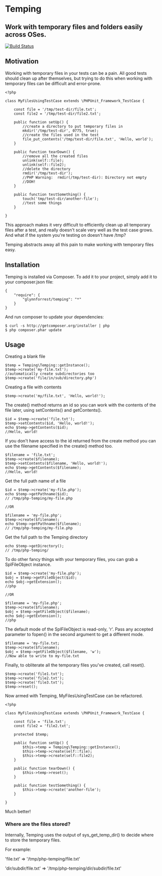 # Temping
## Work with temporary files and folders easily across OSes.

[![Build Status](https://travis-ci.org/glynnforrest/temping.png)](https://travis-ci.org/glynnforrest/temping)

## Motivation

Working with temporary files in your tests can be a pain. All good
tests should clean up after themselves, but trying to do this when
working with temporary files can be difficult and error-prone.


    <?php

    class MyFilesUsingTestCase extends \PHPUnit_Framework_TestCase {

        const file = '/tmp/test-dir/file.txt';
        const file2 = '/tmp/test-dir/file2.txt';

        public function setUp() {
            //create a directory to put temporary files in
            mkdir('/tmp/test-dir', 0775, true);
            //create the files used in the test
            file_put_contents('/tmp/test-dir/file.txt', 'Hello, world');
        }

        public function tearDown() {
            //remove all the created files
            unlink(self::file);
            unlink(self::file2);
            //delete the directory
            rmdir('/tmp/test-dir');
            //PHP Warning:  rmdir(/tmp/test-dir): Directory not empty
            //DOH!
        }

        public function testSomething() {
            touch('tmp/test-dir/another-file');
            //test some things
        }

    }

This approach makes it very difficult to efficiently clean up all
temporary files after a test, and really doesn't scale very well as
the test case grows. And what if the system you're testing on doesn't
have /tmp?

Temping abstracts away all this pain to make working with temporary
files easy.

## Installation

Temping is installed via Composer. To add it to your project, simply add it to your
composer.json file:

	{
		"require": {
			"glynnforrest/temping": "*"
		}
	}

And run composer to update your dependencies:

	$ curl -s http://getcomposer.org/installer | php
	$ php composer.phar update


## Usage

Creating a blank file

    $temp = Temping\Temping::getInstance();
    $temp->create('my-file.txt');
    //automatically create subdirectories too
    $temp->create('file/in/sub/directory.php')

Creating a file with contents

    $temp->create('my/file.txt', 'Hello, world!');

The create() method returns an id so you can work with the contents of
the file later, using setContents() and getContents().

    $id = $temp->create('file.txt');
    $temp->setContents($id, 'Hello, world!');
    echo $temp->getContents($id);
    //Hello, world!

If you don't have access to the id returned from the create method you
can use the filename specified in the create() method too.

    $filename = 'file.txt';
    $temp->create($filename);
    $temp->setContents($filename, 'Hello, world!');
    echo $temp->getContents($filename);
    //Hello, world!

Get the full path name of a file

    $id = $temp->create('my-file.php');
    echo $temp->getPathname($id);
    // /tmp/php-temping/my-file.php

    //OR

    $filename = 'my-file.php';
    $temp->create($filename);
    echo $temp->getPathname($filename);
    // /tmp/php-temping/my-file.php

Get the full path to the Temping directory

    echo $temp->getDirectory();
    // /tmp/php-temping/

To do other fancy things with your temporary files, you can grab a
SplFileObject instance.

    $id = $temp->create('my-file.php');
    $obj = $temp->getFileObject($id);
    echo $obj->getExtension();
    //php

    //OR

    $filename = 'my-file.php';
    $temp->create($filename);
    $obj = $temp->getFileObject($filename);
    echo $obj->getExtension();
    //php

The default mode of the SplFileObject is read-only, 'r'. Pass any
accepted parameter to fopen() in the second argument to get a
different mode.

    $filename = 'my-file.txt;
    $temp->create($filename);
    $obj = $temp->getFileObject($filename, 'w');
    //Now able to write to my-file.txt

Finally, to obliterate all the temporary files you've created, call
reset().

    $temp->create('file1.txt');
    $temp->create('file2.txt');
    $temp->create('file3.txt');
    $temp->reset();

Now armed with Temping, MyFilesUsingTestCase can be refactored.

    <?php

    class MyFilesUsingTestCase extends \PHPUnit_Framework_TestCase {

        const file = 'file.txt';
        const file2 = 'file2.txt';

        protected $temp;

        public function setUp() {
            $this->temp = Temping\Temping::getInstance();
            $this->temp->create(self::file);
            $this->temp->create(self::file2);
        }

        public function tearDown() {
            $this->temp->reset();
        }

        public function testSomething() {
            $this->temp->create('another-file');
        }

    }

Much better!


### Where are the files stored?

Internally, Temping uses the output of sys\_get\_temp_dir() to decide
where to store the temporary files.

For example:

'file.txt' => '/tmp/php-temping/file.txt'

'dir/subdir/file.txt' => '/tmp/php-temping/dir/subdir/file.txt'
